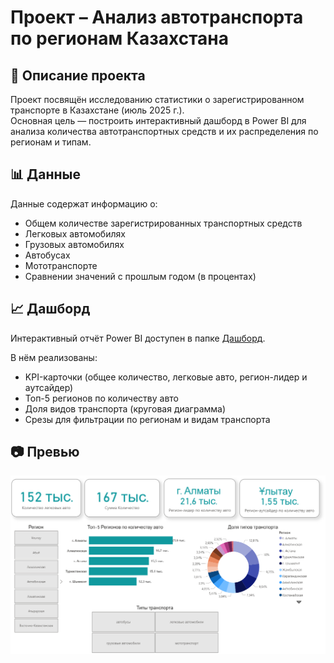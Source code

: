 # Проект – Анализ автотранспорта по регионам Казахстана  

## 📌 Описание проекта  
Проект посвящён исследованию статистики о зарегистрированном транспорте в Казахстане (июль 2025 г.).  
Основная цель — построить интерактивный дашборд в Power BI для анализа количества автотранспортных средств и их распределения по регионам и типам.  

## 📊 Данные  
Данные содержат информацию о:  
- Общем количестве зарегистрированных транспортных средств  
- Легковых автомобилях  
- Грузовых автомобилях  
- Автобусах  
- Мототранспорте  
- Сравнении значений с прошлым годом (в процентах)  

## 📈 Дашборд  
Интерактивный отчёт Power BI доступен в папке [Дашборд](./Дашборд).  

В нём реализованы:  
- KPI-карточки (общее количество, легковые авто, регион-лидер и аутсайдер)  
- Топ-5 регионов по количеству авто  
- Доля видов транспорта (круговая диаграмма)  
- Срезы для фильтрации по регионам и видам транспорта  

 ## 📷 Превью
![Скрин дашборда](./Дашборд/Скриншот_дашборд_авто.png)
